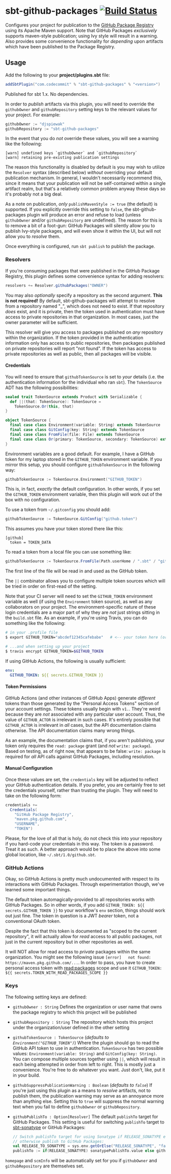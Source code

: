 # sbt-github-packages [![Build Status](https://travis-ci.com/djspiewak/sbt-github-packages.svg?branch=master)](https://travis-ci.com/djspiewak/sbt-github-packages)

Configures your project for publication to the [GitHub Package Registry](https://help.github.com/en/articles/about-github-package-registry) using its Apache Maven support. Note that GitHub Packages *exclusively* supports maven-style publication; using Ivy style will result in a warning. Also provides some convenience functionality for *depending* upon artifacts which have been published to the Package Registry.

## Usage

Add the following to your **project/plugins.sbt** file:

```sbt
addSbtPlugin("com.codecommit" % "sbt-github-packages" % "<version>")
```

Published for sbt 1.x. No dependencies.

In order to *publish* artifacts via this plugin, you will need to override the `githubOwner` and `githubRepository` setting keys to the relevant values for your project. For example:

```sbt
githubOwner := "djspiewak"
githubRepository := "sbt-github-packages"
```

In the event that you do *not* override these values, you will see a warning like the following:

```
[warn] undefined keys `githubOwner` and `githubRepository`
[warn] retaining pre-existing publication settings
```

The reason this functionality is disabled by default is you may wish to utilize the `Resolver` syntax (described below) *without* overriding your default publication mechanism. In general, I wouldn't necessarily recommend this, since it means that your publication will not be self-contained within a single artifact realm, but that's a relatively common problem anyway these days so it's probably not a big deal.

As a note on publication, *only* `publishMavenStyle := true` (the default) is supported. If you explicitly override this setting to `false`, the sbt-github-packages plugin will produce an error and refuse to load (unless `githubOwner` and/or `githubRepository` are undefined). The reason for this is to remove a bit of a foot-gun: GitHub Packages will silently allow you to publish Ivy-style packages, and will even show it within the UI, but will not allow you to *resolve* them.

Once everything is configured, run `sbt publish` to publish the package.

### Resolvers

If you're consuming packages that were published in the GitHub Package Registry, this plugin defines some convenience syntax for adding resolvers:

```sbt
resolvers += Resolver.githubPackages("OWNER")
```

You may also *optionally* specify a repository as the second argument. **This is not required!** By default, sbt-github-packages will attempt to resolve from a repository named "_", which does not need to exist. If that repository *does* exist, and it is private, then the token used in authentication must have access to private repositories in that organization. In most cases, just the owner parameter will be sufficient.

This resolver will give you access to packages published on *any* repository within the organization. If the token provided in the authentication information only has access to public repositories, then packages published on private repositories will report "not found". If the token has access to private repositories as well as public, then all packages will be visible.

#### Credentials

You will need to ensure that `githubTokenSource` is set to *your* details (i.e. the authentication information for the individual who ran `sbt`). The `TokenSource` ADT has the following possibilities:

```scala
sealed trait TokenSource extends Product with Serializable {
  def ||(that: TokenSource): TokenSource =
    TokenSource.Or(this, that)
}

object TokenSource {
  final case class Environment(variable: String) extends TokenSource
  final case class GitConfig(key: String) extends TokenSource
  final case class FromFile(file: File) extends TokenSource
  final case class Or(primary: TokenSource, secondary: TokenSource) extends TokenSource
}
```

Environment variables are a good default. For example, I have a GitHub token for my laptop stored in the `GITHUB_TOKEN` environment variable. If you mirror this setup, you should configure `githubTokenSource` in the following way:

```sbt
githubTokenSource := TokenSource.Environment("GITHUB_TOKEN")
```

This is, in fact, *exactly* the default configuration. In other words, if you set the `GITHUB_TOKEN` environment variable, then this plugin will work out of the box with no configuration.

To use a token from `~/.gitconfig` you should add:

```sbt
githubTokenSource := TokenSource.GitConfig("github.token")
```

This assumes you have your token stored there like this:

```gitconfig
[github]
  token = TOKEN_DATA
```

To read a token from a local file you can use something like:

```sbt
githubTokenSource := TokenSource.FromFile(Path.userHome / ".sbt" / "github.token")
```

The first line of the file will be read in and used as the GitHub token.

The `||` combinator allows you to configure multiple token sources which will be tried in order on first-read of the setting.

Note that your CI server will need to set the `GITHUB_TOKEN` environment variable as well (if using the `Environment` token source), as well as any collaborators on your project. The environment-specific nature of these login credentials are a major part of why they are *not* just strings sitting in the `build.sbt` file. As an example, if you're using Travis, you can do something like the following:

```bash
# in your .profile file
$ export GITHUB_TOKEN="abcdef12345cafebabe"   # <-- your token here (or your build bot's)

# ...and when setting up your project
$ travis encrypt GITHUB_TOKEN=$GITHUB_TOKEN
```

If using GitHub Actions, the following is usually sufficient:

```yaml
env:
  GITHUB_TOKEN: ${{ secrets.GITHUB_TOKEN }}
```

#### Token Permissions

GitHub Actions (and other instances of GitHub Apps) generate *different* tokens than those generated by the "Personal Access Tokens" section of your account settings. These tokens usually begin with `v1.`. They're weird because they are *not* associated with any particular user account. Thus, the value of `GITHUB_ACTOR` is irrelevant in such cases. It's entirely possible that `GITHUB_ACTOR` is irrelevant in *all* cases, but the API documentation claims otherwise. The API documentation claims many wrong things.

As an example, the documentation claims that, if you aren't publishing, your token only requires the `read: package` grant (and *not* `write: package`). Based on testing, as of right now, that appears to be false: `write: package` is required for *all* API calls against GitHub Packages, including resolution.

#### Manual Configuration

Once these values are set, the `credentials` key will be adjusted to reflect your GitHub authentication details. If you prefer, you are certainly free to set the credentials yourself, rather than trusting the plugin. They will need to take on the following form:

```sbt
credentials += 
  Credentials(
    "GitHub Package Registry",
    "maven.pkg.github.com",
    "USERNAME",
    "TOKEN")
```

Please, for the love of all that is holy, do not check this into your repository if you hard-code your credentials in this way. The token is a password. Treat it as such. A better approach would be to place the above into some global location, like `~/.sbt/1.0/github.sbt`.

### GitHub Actions

Okay, so GitHub Actions is pretty much undocumented with respect to its interactions with GitHub Packages. Through experimentation though, we've learned some important things.

The default token automagically-provided to all repositories works with GitHub Packages. So in other words, if you add `GITHUB_TOKEN: ${{ secrets.GITHUB_TOKEN }}` to your workflow's `env` section, things should work out just fine. The token in question is a JWT *bearer* token, not a conventional OAuth token.

Despite the fact that this token is documented as "scoped to the current repository", it will actually allow for *read* access to all public packages, not just in the current repository but in other repositories as well. 

It will NOT allow for read access to *private* packages within the same organization. You might see the following issue `[error]   not found: https://maven.pkg.github.com/...`. In order to pass, you have to create personal access token with [read:packages](https://developer.github.com/apps/building-oauth-apps/understanding-scopes-for-oauth-apps/#available-scopes) scope and use it `GITHUB_TOKEN: ${{ secrets.TOKEN_WITH_READ_PACKAGES_SCOPE }}`

### Keys

The following setting keys are defined:

- `githubOwner : String` Defines the organization or user name that owns the package registry to which this project will be published
- `githubRepository : String` The repository which hosts this project under the organization/user defined in the other setting
- `githubTokenSource : TokenSource` (*defaults to `Environment("GITHUB_TOKEN")`*) Where the plugin should go to read the GitHub API token to use in authentication. `TokenSource` has two possible values: `Environment(variable: String)` and `GitConfig(key: String)`. You can compose multiple sources together using `||`, which will result in each being attempted in order from left to right. This is mostly just a convenience. You're free to do whatever you want. Just don't, like, put it in your build. 
- `githubSuppressPublicationWarning : Boolean` (*defaults to `false`*) If you're just using this plugin as a means to *resolve* artifacts, not to publish them, the publication warning may serve as an annoyance more than anything else. Setting this to `true` will suppress the normal warning text when you fail to define `githubOwner` or `githubRepository`.
- `githubPublishTo : Option[Resolver]` The default `publishTo` target for GitHub Packages. This setting is useful for switching `publishTo` target to [sbt-sonatype](https://github.com/xerial/sbt-sonatype) or GitHub Packages: 

  ```scala
  // Switch publishTo target for using Sonatype if RELEASE_SONATYPE env is true, 
  // otherwise publish to GitHub Packages:
  val RELEASE_TO_SONATYPE = sys.env.getOrElse("RELEASE_SONATYPE", "false").toBoolean 
  publishTo := if(RELEASE_SONATYPE) sonatypePublishTo.value else githubPublishTo.value

`homepage` and `scmInfo` will be automatically set for you if `githubOwner` and `githubRepository` are themselves set.
